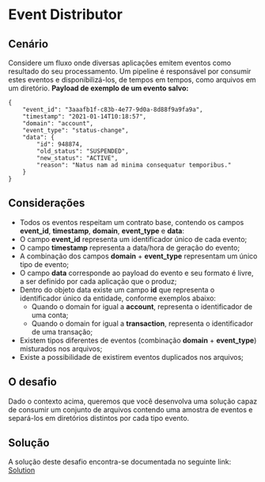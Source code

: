 # Event Distributor

## Cenário
Considere um fluxo onde diversas aplicações emitem eventos como resultado do seu
processamento. Um pipeline é responsável por consumir estes eventos e
disponibilizá-los, de tempos em tempos, como arquivos em um diretório.
**Payload de exemplo de um evento salvo:**
```
{
    "event_id": "3aaafb1f-c83b-4e77-9d0a-8d88f9a9fa9a",
    "timestamp": "2021-01-14T10:18:57",
    "domain": "account",
    "event_type": "status-change",
    "data": {
        "id": 948874,
        "old_status": "SUSPENDED",
        "new_status": "ACTIVE",
        "reason": "Natus nam ad minima consequatur temporibus."
    }
}
```
## Considerações
- Todos os eventos respeitam um contrato base, contendo os campos
**event_id**, **timestamp**, **domain**, **event_type** e **data**:
- O campo **event_id** representa um identificador único de cada evento;
- O campo **timestamp** representa a data/hora de geração do evento;
- A combinação dos campos **domain** + **event_type** representam um
único tipo de evento;
- O campo **data** corresponde ao payload do evento e seu formato é livre,
a ser definido por cada aplicação que o produz;
- Dentro do objeto data existe um campo **id** que representa o identificador
único da entidade, conforme exemplos abaixo:
    - Quando o domain for igual a **account**, representa o identificador
de uma conta;
    - Quando o domain for igual a **transaction**, representa o
identificador de uma transação;
- Existem tipos diferentes de eventos (combinação **domain** + **event_type**)
misturados nos arquivos;
- Existe a possibilidade de existirem eventos duplicados nos arquivos;

## O desafio
Dado o contexto acima, queremos que você desenvolva uma solução capaz de
consumir um conjunto de arquivos contendo uma amostra de eventos e separá-los
em diretórios distintos por cada tipo evento.

## Solução
A solução deste desafio encontra-se documentada no seguinte link: [Solution](https://raw.githubusercontent.com/giovani-anjos/event-distributor/main/solution.pdf)